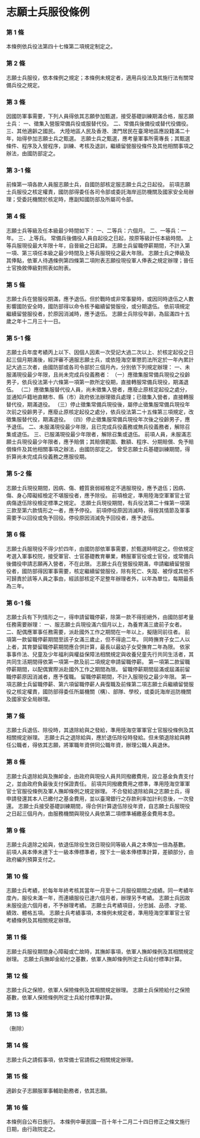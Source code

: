 # 志願士兵服役條例

### 第 1 條

本條例依兵役法第四十七條第二項規定制定之。

### 第 2 條

志願士兵服役，依本條例之規定；本條例未規定者，適用兵役法及其施行法有關常備兵役之規定。

### 第 3 條

因國防軍事需要，下列人員得依其志願參加甄選，接受基礎訓練期滿合格，服志願士兵：
一、徵集入營服常備兵役或服替代役。
二、常備兵後備役或替代役備役。
三、其他適齡之國民。
大陸地區人民及香港、澳門居民在臺灣地區應設籍滿二十年，始得參加志願士兵之甄選。
志願士兵之甄選，應考量軍事所需專長；其甄選條件、程序及入營程序，訓練、考核及退訓，繼續留營服役條件及其他相關事項之辦法，由國防部定之。

### 第 3-1 條

前條第一項各款人員服志願士兵，自國防部核定服志願士兵之日起役。
前項志願士兵服役之核定權責，國防部得委任各司令部或委託海岸巡防機關及國家安全局辦理；受委託機關於核定時，應副知國防部及所屬司令部。

### 第 4 條

志願士兵等級及任本級最少時間如下：
一、二等兵：六個月。
二、一等兵：一年。
三、上等兵。
常備兵後備役人員自起役之日起，按原等級計任本級時間。
上等兵服現役最大年限十年，自晉級之日起算。
志願士兵留職停薪期間，不計入第一項、第三項任本級之最少時間及上等兵服現役之最大年限。
志願士兵之俸級及其俸點，依軍人待遇條例第四條第二項附表志願役現役軍人俸表之規定辦理；晉任士官換敘俸級對照表如附表。

### 第 5 條

志願士兵在營服役期滿，應予退伍。但於戰時或非常事變時，或因同時退伍之人數影響國防安全時，國防部得以命令核予繼續留營服役，或分期退伍。
依前項規定繼續留營服役者，於原因消滅時，應予退伍。
志願士兵除役年齡，為屆滿四十五歲之年十二月三十一日。

### 第 5-1 條

志願士兵年度考績丙上以下、因個人因素一次受記大過二次以上、於核定起役之日起三個月期滿後，經評審不適服志願士兵，或依陸海空軍懲罰法所定於一年內累計記大過三次者，由國防部或各司令部於三個月內，分別依下列規定辦理：
一、未服滿現役最少年限，且尚未完成兵役義務者：
（一）應徵集服常備兵現役之役齡男子，依兵役法第十六條第一項第一款所定役期，直接轉服常備兵現役，期滿退伍。
（二）應徵集服替代役人員，尚未徵集入營者，應廢止原核定起役之處分，並通知戶籍地直轄市、縣（市）政府依法辦理徵兵處理；已徵集入營者，直接轉服替代役，期滿退役。
（三）停止徵集常備兵現役後，屬停止徵集服常備兵現役年次前之役齡男子，應廢止原核定起役之處分，依兵役法第二十五條第三項規定，改徵集服替代役，期滿退役。
（四）停止徵集服常備兵現役年次後之役齡男子，應予退伍。
二、未服滿現役最少年限，且已完成兵役義務或無兵役義務者，解除召集或退伍。
三、已服滿現役最少年限者，解除召集或退伍。
前項人員，未服滿志願士兵現役最少年限者，應予賠償；其賠償範圍、數額、程序、分期賠償、免予賠償條件及其他相關事項之辦法，由國防部定之。
曾受志願士兵基礎訓練期間，得折算尚未完成兵役義務之應服役期。

### 第 5-2 條

志願士兵現役期間，因病、傷、體質衰弱經檢定不適服現役，應予退伍；因病、傷、身心障礙經檢定不堪服役者，應予除役。
前項檢定，準用陸海空軍軍官士官病傷退伍除役檢定標準之規定。
志願士兵現役期間，有兵役法第二十條第一項第三款至第六款情形之一者，應予停役。
前項停役原因消滅時，得按其情節及軍事需要予以回役或免予回役。停役原因消滅免予回役者，應予退伍。

### 第 6 條

志願士兵服現役不得少於四年，由國防部依軍事需要，於甄選時明定之。但依規定考選入軍事校院，接受軍官、士官基礎教育畢業，轉服軍官役或士官役，或常備兵後備役申請志願再入營者，不在此限。
志願士兵在營服役期滿，申請繼續留營服役者，國防部得因軍事需要，核定繼續留營服役，除有死亡、失蹤、被俘或其他不可歸責於該等人員之事由，經該部核定不足整年辦理者外，以年為單位，每期最長為三年。

### 第 6-1 條

志願士兵有下列情形之一，得申請留職停薪，除第一款不得拒絕外，由國防部考量任務需要辦理：
一、服志願士兵現役滿六個月以上，為養育滿三歲前子女者。
二、配偶應軍事任務需要，派赴國外工作之期間在一年以上，擬隨同前往者。
前項第一款留職停薪期間至該子女滿三歲止，但不得逾二年。
同時撫育子女二人以上者，其育嬰留職停薪期間應合併計算，最長以最幼子女受撫育二年為限。
依家事事件法、兒童及少年福利與權益保障法相關規定與收養兒童先行共同生活者，其共同生活期間得依第一項第一款及前二項規定申請留職停薪。
第一項第二款留職停薪期間，以配偶實際派赴國外工作之期間為限。
留職停薪期間屆滿或屆滿前留職停薪原因消滅者，應予復職。
留職停薪期間，不計入服現役之最少年限。
第一項志願士兵留職停薪、第六項留職停薪人員復職及前條第二項志願士兵繼續留營服役之核定權責，國防部得委任所屬機關（構）、部隊、學校，或委託海岸巡防機關及國家安全局辦理。

### 第 7 條

志願士兵退伍、除役時，其退除給與之發給，準用陸海空軍軍官士官服役條例及其相關規定辦理。
志願士兵之退除給與，應於退伍除役時發給。但未領退除給與轉任公職者，得依其志願，將軍職年資併同公職年資，辦理公職人員退休。

### 第 8 條

志願士兵退除給與及撫卹金，由政府與現役人員共同撥繳費用，設立基金負責支付之，並由政府負最後支付保證責任。
前項共同撥繳費用之標準，準用陸海空軍軍官士官服役條例及軍人撫卹條例之規定辦理。
不合發給退除給與之志願士兵，得申請發還其本人已繳付之基金費用，並以臺灣銀行之存款利率加計利息後，一次發還。
志願士兵接受基礎訓練期間，得合併計算退伍除役年資，自志願士兵服現役之日起三個月內，由服務機關與現役人員依第二項標準補繳基金費用本息。

### 第 9 條

志願士兵退除之給與，依退伍除役生效日現役同等級人員之本俸加一倍為基數。
前項人員本俸未達下士一級本俸標準者，按下士一級本俸標準計算，差額部分，由政府編列預算支付之。

### 第 10 條

志願士兵考績，於每年年終考核其當年一月至十二月服役期間之成績。同一考績年度內，服役未滿一年，而連續服役已達六個月者，辦理另予考績。
志願士兵因故未服役逾六個月者，不予辦理考績。
志願士兵考績項目，分忠誠、品德、才能、績效、體格五項。
志願士兵考績事項，本條例未規定者，準用陸海空軍軍官士官考績條例及其相關規定辦理。

### 第 11 條

志願士兵服役期間身心障礙或亡故時，其撫卹事項，依軍人撫卹條例及其相關規定辦理。
志願士兵撫卹金給付之基數，依軍人撫卹條例所定士兵給付標準計算。

### 第 12 條

志願士兵之保險，依軍人保險條例及其相關規定辦理。
志願士兵保險給付之保險基數，依軍人保險條例所定士兵給付標準計算。

### 第 13 條

（刪除）

### 第 14 條

志願士兵之請假事項，依常備士官請假之相關規定辦理。

### 第 15 條

適齡女子志願服軍事輔助勤務者，依其志願。

### 第 16 條

本條例自公布日施行。
本條例中華民國一百十年十二月二十四日修正之條文施行日期，由行政院定之。
